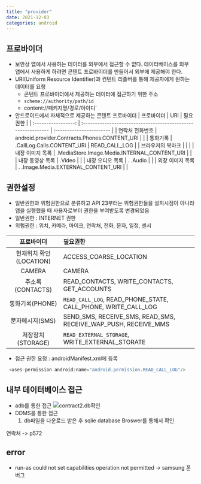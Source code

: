 ```yaml
---
title: "provider"
date: 2021-12-03
categories: android  
---
```


## 프로바이더

* 보안상 앱에서 사용하는 데이터를 외부에서 접근할 수 없다. 데이터베이스를 외부 앱에서 사용하게 하려면 콘텐트 프로바이더를 만들어서 외부에 제공해야 한다.
* URI(Uniform Resource Identifier)과 컨텐트 리졸버를 통해 제공자에게 원하는 데이터를 요청
  * 콘텐트 프로바이더에서 제공하는 데이터에 접근하기 위한 주소
  * `scheme://authority/path/id`
  * content://패키지명/경로/아이디`
* 안드로이드에서 자체적으로 제공하는 콘텐트 프로바이더
| 프로바이더          | URI                                                           | 필요권한                 |
| :-----------------: | :------------------------------------------------------------ | :----------------------- |
| 연락처 전화번호     | android.provider.Contracts.Phones.CONTENT_URI                 |                          |
| 통화기록            |                 .CallLog.Calls.CONTENT_URI                    |  READ_CALL_LOG           |
| 브라우저의 북마크   |                                                               |                          |
| 내장 이미지 목록    |                 .MediaStore.Image.Media.INTERNAL_CONTENT_URI  |                          |
| 내장 동영상 목록    |                            .Video                             |                          |
| 내장 오디오 목록    |                 .          .Audio                             |                          |
| 외장 이미지 목록    |                 .          .Image.Media.EXTERNAL_CONTENT_URI  |                          |

## 권한설정

* 일반권한과 위험권한으로 분류하고  API 23부터는 위험권한들을 설치시점이 아니라 앱을 실행했을 때 사용자로부터 권한을 부여받도록 변경되었음
* 일반권한 : INTERNET 권한
* 위험권한 : 위치, 카메라, 마이크, 연락처, 전화, 문자, 일정, 센서

| 프로바이더                   | 필요권한                                                        |
| :--------------------------: | :-------------------------------------------------------------- |
| 현재위치 확인(LOCATION)      | ACCESS_COARSE_LOCATION                                          |
| CAMERA                       | CAMERA                                                          |
| 주소록(CONTACTS)             | READ_CONTACTS, WRITE_CONTACTS, GET_ACCOUNTS                     |
| 통화기록(PHONE)              | `READ_CALL_LOG`, READ_PHONE_STATE, CALL_PHONE, WRITE_CALL_LOG   |
| 문자메시지(SMS)              | SEND_SMS, RECEIVE_SMS, READ_SMS, RECEIVE_WAP_PUSH, RECEIVE_MMS  |
| 저장장치(STORAGE)            | `READ_EXTERNAL_STORAGE`, WRITE_EXTERNAL_STORATE                 |

* 접근 권한 요청 : androidManifest.xml에 등록

```js
 <uses-permission android:name="android.permission.READ_CALL_LOG"/>
```


## 내부 데이터베이스 접근
* adb를 통한 접근
 ![contract2.db확인](./img/android/povidr01.png)
* DDMS를 통한 접근
  1. db파일을 다운로드 받은 후 sqlie database Broswer를 통해서 확인


연락처 -> p572

## error

* run-as could not set capabilities operation not permitted  → samsung 폰 버그
